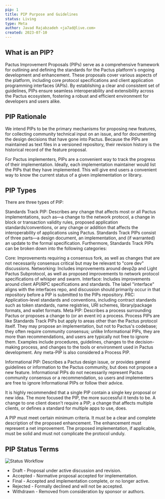```yaml
---
pip: 1
title: PIP Purpose and Guidelines
status: Living
type: Meta
author: Javad Rajabzadeh <ja7ad@live.com>
created: 2023-07-10
---
```


## What is an PIP?
Pactus Improvement Proposals (PIPs) serve as a comprehensive framework for outlining and defining the standards 
for the Pactus platform's ongoing development and enhancement. These proposals cover various aspects of the platform, 
including core protocol specifications and client application programming interfaces (APIs). By establishing a clear 
and consistent set of guidelines, PIPs ensure seamless interoperability and extensibility across the Pactus ecosystem, 
fostering a robust and efficient environment for developers and users alike.

## PIP Rationale
We intend PIPs to be the primary mechanisms for proposing new features, for collecting community technical input on an issue, and for documenting the design decisions that have gone into Pactus. Because the PIPs are maintained as text files in a versioned repository, their revision history is the historical record of the feature proposal.

For Pactus implementers, PIPs are a convenient way to track the progress of their implementation. Ideally, each implementation maintainer would list the PIPs that they have implemented. This will give end users a convenient way to know the current status of a given implementation or library.

## PIP Types
There are three types of PIP:

Standards Track PIP: Describes any change that affects most or all Pactus implementations, such as—a change to the network protocol, a change in block or transaction validity rules, proposed application standards/conventions, or any change or addition that affects the interoperability of applications using Pactus. Standards Track PIPs consist of three parts—a design document, an implementation, and (if warranted) an update to the formal specification. Furthermore, Standards Track PIPs can be broken down into the following categories:

Core: Improvements requiring a consensus fork, as well as changes that are not necessarily consensus critical but may be relevant to "core dev" discussions.
Networking: Includes improvements around devp2p and Light Pactus Subprotocol, as well as proposed improvements to network protocol specifications of whisper and swarm.
Interface: Includes improvements around client API/RPC specifications and standards. The label "interface" aligns with the interfaces repo, and discussion should primarily occur in that repository before a PIP is submitted to the PIPs repository.
PRC: Application-level standards and conventions, including contract standards such as token standards, name registries, URI schemes, library/package formats, and wallet formats.
Meta PIP: Describes a process surrounding Pactus or proposes a change to (or an event in) a process. Process PIPs are like Standards Track PIPs but apply to areas other than the Pactus protocol itself. They may propose an implementation, but not to Pactus's codebase; they often require community consensus; unlike Informational PIPs, they are more than recommendations, and users are typically not free to ignore them. Examples include procedures, guidelines, changes to the decision-making process, and changes to the tools or environment used in Pactus development. Any meta-PIP is also considered a Process PIP.

Informational PIP: Describes a Pactus design issue, or provides general guidelines or information to the Pactus community, but does not propose a new feature. Informational PIPs do not necessarily represent Pactus community consensus or a recommendation, so users and implementers are free to ignore Informational PIPs or follow their advice.

It is highly recommended that a single PIP contain a single key proposal or new idea. The more focused the PIP, the more successful it tends to be. A change to one client doesn't require a PIP; a change that affects multiple clients, or defines a standard for multiple apps to use, does.

A PIP must meet certain minimum criteria. It must be a clear and complete description of the proposed enhancement. The enhancement must represent a net improvement. The proposed implementation, if applicable, must be solid and must not complicate the protocol unduly.

## PIP Status Terms

![Status Workflow](../assets/pip-1/status-flow.jpg)

- Draft - Proposal under active discussion and revision.
- Accepted - Normative proposal accepted for implementation.
- Final - Accepted and implementation complete, or no longer active.
- Rejected - Formally declined and will not be accepted.
- Withdrawn - Removed from consideration by sponsor or authors.